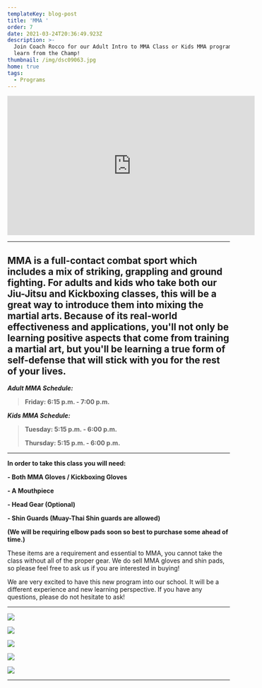 ```yaml
---
templateKey: blog-post
title: 'MMA '
order: 7
date: 2021-03-24T20:36:49.923Z
description: >-
  Join Coach Rocco for our Adult Intro to MMA Class or Kids MMA program and
  learn from the Champ!
thumbnail: /img/dsc09063.jpg
home: true
tags:
  - Programs
---
```

<iframe width="560" height="315" src="https://www.youtube.com/embed/wCAR1lo4GlU" title="YouTube video player" frameborder="0" allow="accelerometer; autoplay; clipboard-write; encrypted-media; gyroscope; picture-in-picture; web-share" allowfullscreen></iframe>

- - -

## MMA is a full-contact combat sport which includes a mix of striking, grappling and ground fighting. For adults and kids who take both our Jiu-Jitsu and Kickboxing classes, this will be a great way to introduce them into mixing the martial arts. Because of its real-world effectiveness and applications, you'll not only be learning positive aspects that come from training a martial art, but you'll be learning a true form of self-defense that will stick with you for the rest of your lives.

_**Adult MMA Schedule:**_

> **Friday: 6:15 p.m. - 7:00 p.m.**

_**Kids MMA Schedule:**_

> **Tuesday: 5:15 p.m. - 6:00 p.m.**
>
> **Thursday: 5:15 p.m. - 6:00 p.m.**

- - -

**In order to take this class you will need:**

**\- Both MMA Gloves / Kickboxing Gloves**

**\- A Mouthpiece**

**\- Head Gear (Optional)**

**\- Shin Guards (Muay-Thai Shin guards are allowed)**

**(We will be requiring elbow pads soon so best to purchase some ahead of time.)**

These items are a requirement and essential to MMA, you cannot take the class without all of the proper gear. We do sell MMA gloves and shin pads, so please feel free to ask us if you are interested in buying!

We are very excited to have this new program into our school. It will be a different experience and new learning perspective. If you have any questions, please do not hesitate to ask!

- - -

![](/img/dsc08917.jpg)

![](/img/dsc08912.jpg)

![](/img/dsc08894.jpg)

![](/img/dsc08983.jpg)

![](/img/dsc09039.jpg)

- - -
